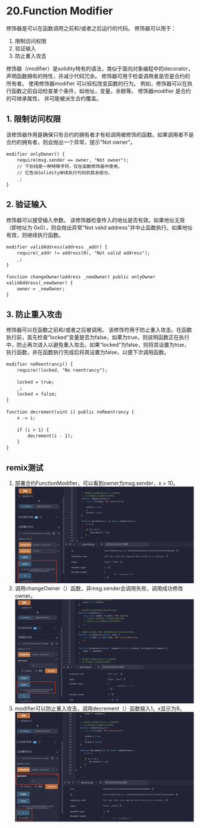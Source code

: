 # 20.Function Modifier

修饰器是可以在函数调用之前和/或者之后运行的代码。
修饰器可以用于：
1. 限制访问权限
2. 验证输入
3. 防止重入攻击

修饰器（modifier）是solidity特有的语法，类似于面向对象编程中的decorator，声明函数拥有的特性，并减少代码冗余。
修饰器可用于检查调用者是否是合约的所有者。
使用修饰器modifier 可以轻松改变函数的行为。 
例如，修饰器可以在执行函数之前自动检查某个条件，如地址，变量，余额等。 
修饰器modifier 是合约的可继承属性， 并可能被派生合约覆盖。

## 1. 限制访问权限
该修饰器作用是确保只有合约的拥有者才有权调用被修饰的函数。如果调用者不是合约的拥有者，则会抛出一个异常，提示"Not owner"。
```solidity
modifier onlyOwner() {
    require(msg.sender == owner, "Not owner");
    // 下划线是一种特殊字符，仅在函数修饰器中使用，
    // 它告诉Solidity继续执行代码的其余部分。
    _;
}
```
## 2. 验证输入
修饰器可以接受输入参数。
该修饰器检查传入的地址是否有效。如果地址无效（即地址为 0x0），则会抛出异常"Not valid address"并中止函数执行。如果地址有效，则继续执行函数。

```solidity
modifier validAddress(address _addr) {
    require(_addr != address(0), "Not valid address");
    _;
}

function changeOwner(address _newOwner) public onlyOwner validAddress(_newOwner) {
    owner = _newOwner;
}
```

## 3. 防止重入攻击
修饰器可以在函数之前和/或者之后被调用。
该修饰符用于防止重入攻击。在函数执行前，首先检查“locked”变量是否为false，如果为true，则说明函数正在执行中，防止再次进入以避免重入攻击。如果“locked”为false，则将其设置为true，执行函数，并在函数执行完成后将其设置为false，以便下次调用函数。
```solidity
modifier noReentrancy() {
    require(!locked, "No reentrancy");

    locked = true;
    _;
    locked = false;
}

function decrement(uint i) public noReentrancy {
    x -= i;

    if (i > 1) {
        decrement(i - 1);
    }
}
```
## remix测试
1. 部署合约FunctionModifier，可以看到owner为msg.sender，x = 10。
![20-1.png](./img/20-1.png)
2. 调用changeOwner（）函数，非msg.sender会调用失败，调用成功修改owner。
![20-2.png](./img/20-2.png)
3. modifier可以防止重入攻击，调用decrement（）函数输入1，x显示为9。
![20-3.png](./img/20-3.png)
